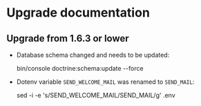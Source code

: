 # Upgrade documentation

## Upgrade from 1.6.3 or lower

* Database schema changed and needs to be updated:

    bin/console doctrine:schema:update --force

* Dotenv variable `SEND_WELCOME_MAIL` was renamed to `SEND_MAIL`:

    sed -i -e 's/SEND_WELCOME_MAIL/SEND_MAIL/g' .env
